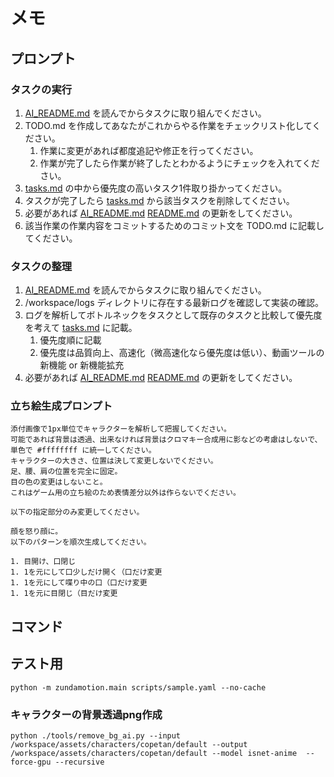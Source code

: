 # メモ

## プロンプト

### タスクの実行

1. [AI_README.md](AI_README.md) を読んでからタスクに取り組んでください。
1. TODO.md を作成してあなたがこれからやる作業をチェックリスト化してください。
	1. 作業に変更があれば都度追記や修正を行ってください。
	1. 作業が完了したら作業が終了したとわかるようにチェックを入れてください。
1. [tasks.md](tasks.md) の中から優先度の高いタスク1件取り掛かってください。
1. タスクが完了したら [tasks.md](tasks.md) から該当タスクを削除してください。
1. 必要があれば [AI_README.md](AI_README.md) [README.md](README.md) の更新をしてください。
1. 該当作業の作業内容をコミットするためのコミット文を TODO.md に記載してください。 

### タスクの整理

1. [AI_README.md](AI_README.md) を読んでからタスクに取り組んでください。
1. /workspace/logs ディレクトリに存在する最新ログを確認して実装の確認。
1. ログを解析してボトルネックをタスクとして既存のタスクと比較して優先度を考えて [tasks.md](tasks.md) に記載。
	1. 優先度順に記載
	2. 優先度は品質向上、高速化（微高速化なら優先度は低い）、動画ツールの新機能 or 新機能拡充
1. 必要があれば [AI_README.md](AI_README.md) [README.md](README.md) の更新をしてください。

### 立ち絵生成プロンプト

```
添付画像で1px単位でキャラクターを解析して把握してください。
可能であれば背景は透過、出来なければ背景はクロマキー合成用に影などの考慮はしないで、単色で #ffffffff に統一してください。
キャラクターの大きさ、位置は決して変更しないでください。
足、腰、肩の位置を完全に固定。
目の色の変更はしないこと。
これはゲーム用の立ち絵のため表情差分以外は作らないでください。

以下の指定部分のみ変更してください。

顔を怒り顔に。
以下のパターンを順次生成してください。

1. 目開け、口閉じ
1. 1を元にして口少しだけ開く（口だけ変更
1. 1を元にして喋り中の口（口だけ変更
1. 1を元に目閉じ（目だけ変更
```

## コマンド

## テスト用

```
python -m zundamotion.main scripts/sample.yaml --no-cache
```

### キャラクターの背景透過png作成

```
python ./tools/remove_bg_ai.py --input /workspace/assets/characters/copetan/default --output /workspace/assets/characters/copetan/default --model isnet-anime  --force-gpu --recursive
```

